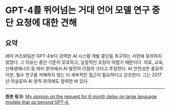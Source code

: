 # GPT-4를 뛰어넘는 거대 언어 모델 연구 중단 요청에 대한 견해

## 요약
레이 커즈와일은 GPT-4보다 강력한 AI 시스템 개발 중단을 촉구하는 서한에 동의하지 않았다.  그 이유는 중단 기준이 모호하고, 실질적인 조정이 어렵기 때문이다.  의료, 교육, 신재생에너지 등 여러 분야에서 AI 발전의 이점이 크다고 주장한다.  AI 안전성은 중요하지만,  필수 연구를 저해하지 않는 더 세부적인 접근이 필요하다고 강조한다.  그는 2017년 아실로마 AI 원칙 회의에도 참여한 바 있다.

---

**원본 링크:** [My opinion on the request for 6 month delay on large language models that go beyond GPT-4.](https://www.thekurzweillibrary.com/opinion-letter-from-ray-kurzweil-on-request-for-6-month-delay-on-large-language-models-that-go-beyond-gpt-4)
